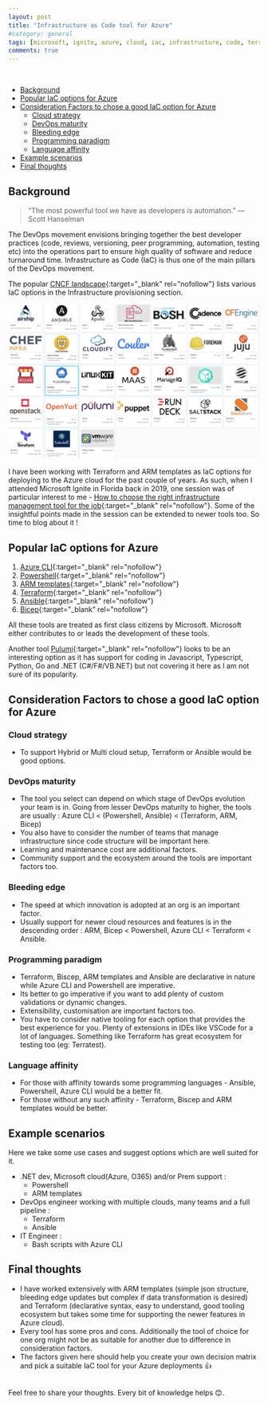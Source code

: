 ```yaml
---
layout: post
title: "Infrastructure as Code tool for Azure"
#category: general
tags: [microsoft, ignite, azure, cloud, iac, infrastructure, code, terraform, ansible, devops, biscep, arm]
comments: true
---
```

<br/>
<!-- TOC -->

- [Background](#background)
- [Popular IaC options for Azure](#popular-iac-options-for-azure)
- [Consideration Factors to chose a good IaC option for Azure](#consideration-factors-to-chose-a-good-iac-option-for-azure)
  - [Cloud strategy](#cloud-strategy)
  - [DevOps maturity](#devops-maturity)
  - [Bleeding edge](#bleeding-edge)
  - [Programming paradigm](#programming-paradigm)
  - [Language affinity](#language-affinity)
- [Example scenarios](#example-scenarios)
- [Final thoughts](#final-thoughts)

<!-- /TOC -->
## Background

> “The most powerful tool we have as developers is automation.” — Scott Hanselman

The DevOps movement envisions bringing together the best developer practices (code, reviews, versioning, peer programming, automation, testing etc) into the operations part to ensure high quality of software and reduce turnaround time.
Infrastructure as Code (IaC) is thus one of the main pillars of the DevOps movement.

The popular [CNCF landscape](https://landscape.cncf.io/){:target="_blank" rel="nofollow"} lists various IaC options in the Infrastructure provisioning section.

!["CNCF landscape part on provisoning"](/assets/images/iac/iac.jpg "CNCF landscape part on provisioning")

I have been working with Terraform and ARM templates as IaC options for deploying to the Azure cloud for the past couple of years. As such, when I attended Microsoft Ignite in Florida back in 2019, one session was of particular interest to me - [How to choose the right infrastructure management tool for the job](https://myignite.microsoft.com/archives/IG19-BRK2166){:target="_blank" rel="nofollow"}.
Some of the insightful points made in the session can be extended to newer tools too. So time to blog about it !

## Popular IaC options for Azure

1. [Azure CLI](https://github.com/Azure/azure-cli){:target="_blank" rel="nofollow"}
2. [Powershell](https://github.com/PowerShell/PowerShell){:target="_blank" rel="nofollow"}
3. [ARM templates](https://azure.microsoft.com/en-in/services/arm-templates/#features){:target="_blank" rel="nofollow"}
4. [Terraform](https://github.com/hashicorp/terraform){:target="_blank" rel="nofollow"}
5. [Ansible](https://github.com/ansible/ansible){:target="_blank" rel="nofollow"}
6. [Bicep](https://github.com/Azure/bicep){:target="_blank" rel="nofollow"}

All these tools are treated as first class citizens by Microsoft.
Microsoft either contributes to or leads the development of these tools.

Another tool [Pulumi](https://github.com/pulumi/pulumi){:target="_blank" rel="nofollow"} looks to be an interesting option as it has support for coding in Javascript, Typescript, Python, Go and .NET (C#/F#/VB.NET) but not covering it here as I am not sure of its popularity.

## Consideration Factors to chose a good IaC option for Azure

### Cloud strategy

- To support Hybrid or Multi cloud setup, Terraform or Ansible would be good options.

### DevOps maturity

- The tool you select can depend on which stage of DevOps evolution your team is in. Going from lesser DevOps maturity to higher, the tools are usually : Azure CLI < (Powershell, Ansible) < (Terraform, ARM, Bicep)
- You also have to consider the number of teams that manage infrastructure since code structure will be important here.
- Learning and maintenance cost are additional factors.
- Community support and the ecosystem around the tools are important factors too.

### Bleeding edge

- The speed at which innovation is adopted at an org is an important factor.
- Usually support for newer cloud resources and features is in the descending order : ARM, Bicep < Powershell, Azure CLI < Terraform < Ansible.

### Programming paradigm

- Terraform, Biscep, ARM templates and Ansible are declarative in nature while Azure CLI and Powershell are imperative.
- Its better to go imperative if you want to add plenty of custom validations or dynamic changes.
- Extensibility, customisation are important factors too.
- You have to consider native tooling for each option that provides the best experience for you. Plenty of extensions in IDEs like VSCode for a lot of languages. Something like Terraform has great ecosystem for testing too (eg: Terratest).

### Language affinity

- For those with affinity towards some programming languages - Ansible, Powershell, Azure CLI would be a better fit.
- For those without any such affinity - Terraform, Biscep and ARM templates would be better.

## Example scenarios

Here we take some use cases and suggest options which are well suited for it.

- .NET dev, Microsoft cloud(Azure, O365) and/or Prem support :
  - Powershell
  - ARM templates
- DevOps engineer working with multiple clouds, many teams and a full pipeline :
  - Terraform
  - Ansible
- IT Engineer :
  - Bash scripts with Azure CLI

## Final thoughts

- I have worked extensively with ARM templates (simple json structure, bleeding edge updates but complex if data transformation is desired) and Terraform (declarative syntax, easy to understand, good tooling ecosystem but takes some time for supporting the newer features in Azure cloud).
- Every tool has some pros and cons. Additionally the tool of choice for one org might not be as suitable for another due to difference in consideration factors.
- The factors given here should help you create your own decision matrix and pick a suitable IaC tool for your Azure deployments :thumbsup:

<br/>Feel free to share your thoughts. Every bit of knowledge helps :blush:.
